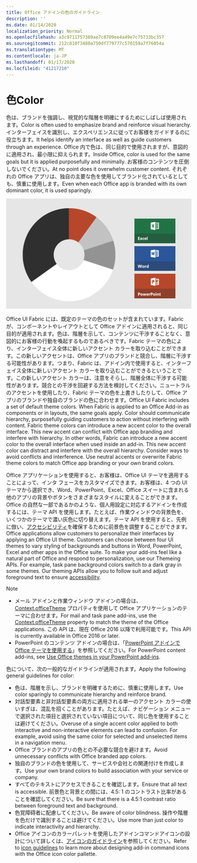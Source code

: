 ```yaml
---
title: Office アドインの色のガイドライン
description: ''
ms.date: 01/14/2020
localization_priority: Normal
ms.openlocfilehash: a3c9711757369ae7c8709ee4a49e7c75733bc357
ms.sourcegitcommit: 212c810f3480a750df779777c570159a7f76054a
ms.translationtype: MT
ms.contentlocale: ja-JP
ms.lasthandoff: 01/17/2020
ms.locfileid: "41217210"
---
```

# <a name="color"></a><span data-ttu-id="4e841-102">色</span><span class="sxs-lookup"><span data-stu-id="4e841-102">Color</span></span>

<span data-ttu-id="4e841-103">色は、ブランドを強調し、視覚的な階層を明確にするためにしばしば使用されます。</span><span class="sxs-lookup"><span data-stu-id="4e841-103">Color is often used to emphasize brand and reinforce visual hierarchy.</span></span> <span data-ttu-id="4e841-104">インターフェイスを識別し、エクスペリエンスに従ってお客様をガイドするのに役立ちます。</span><span class="sxs-lookup"><span data-stu-id="4e841-104">It helps identify an interface as well as guide customers through an experience.</span></span> <span data-ttu-id="4e841-105">Office 内で色は、同じ目的で使用されますが、意図的に適用され、最小限に抑えられます。</span><span class="sxs-lookup"><span data-stu-id="4e841-105">Inside Office, color is used for the same goals but it is applied purposefully and minimally.</span></span> <span data-ttu-id="4e841-106">お客様のコンテンツを圧倒しないでください。</span><span class="sxs-lookup"><span data-stu-id="4e841-106">At no point does it overwhelm customer content.</span></span> <span data-ttu-id="4e841-107">それぞれの Office アプリは、独自の主要な色を使用してブランド化されているとしても、慎重に使用します。</span><span class="sxs-lookup"><span data-stu-id="4e841-107">Even when each Office app is branded with its own dominant color, it is used sparingly.</span></span>

![Office の配色パターンと、Word、PowerPoint、Excel の配色の画像](../images/office-addins-color-schemes.png)

<span data-ttu-id="4e841-p102">Office UI Fabric には、既定のテーマの色のセットが含まれています。Fabric が、コンポーネントやレイアウトとして Office アドインに適用されると、同じ目的が適用されます。色は、階層を示して、コンテンツに干渉することなく、意図的にお客様の行動を喚起するものであるべきです。Fabric テーマの色により、インターフェイス全体に新しいアクセント カラーを取り込むことができます。この新しいアクセントは、Office アプリのブランドと競合し、階層に干渉する可能性があります。つまり、Fabric は、アドイン内で使用すると、インターフェイス全体に新しいアクセント カラーを取り込むことができるということです。この新しいアクセント カラーは、注意をそらし、階層全体に干渉する可能性があります。競合との干渉を回避する方法を検討してください。ニュートラルのアクセントを使用したり、Fabric テーマの色を上書きしたりして、Office アプリのブランドや独自のブランドの色に合わせます。</span><span class="sxs-lookup"><span data-stu-id="4e841-p102">Office UI Fabric includes a set of default theme colors. When Fabric is applied to an Office Add-in as components or in layouts, the same goals apply. Color should communicate hierarchy, purposefully guiding customers to action without interfering with content. Fabric theme colors can introduce a new accent color to the overall interface. This new accent can conflict with Office app branding and interfere with hierarchy. In other words, Fabric can introduce a new accent color to the overall interface when used inside an add-in. This new accent color can distract and interfere with the overall hierarchy. Consider ways to avoid conflicts and interference. Use neutral accents or overwrite Fabric theme colors to match Office app branding or your own brand colors.</span></span>

<span data-ttu-id="4e841-p103">Office アプリケーションを使用すると、お客様は、Office UI テーマを適用することによって、インタ フェースをカスタマイズできます。お客様は、4 つの UI テーマから選択でき、Word、PowerPoint、Excel、Office スイートに含まれる他のアプリの背景やボタンをさまざまなスタイルに変えることができます。Office の自然な一部であるかのような、個人用設定に対応するアドインを作成するには、テーマ API を使用します。たとえば、作業ウィンドウの背景色を、いくつかのテーマで濃い灰色に切り替えます。テーマ API を使用すると、先例に倣い、[アクセシビリティ](../design/accessibility-guidelines.md)を確保するために前景色を調整することができます。</span><span class="sxs-lookup"><span data-stu-id="4e841-p103">Office applications allow customers to personalize their interfaces by applying an Office UI theme. Customers can choose between four UI themes to vary styling of backgrounds and buttons in Word, PowerPoint, Excel and other apps in the Office suite. To make your add-ins feel like a natural part of Office and respond to personalization, use our Themeing APIs. For example, task pane background colors switch to a dark gray in some themes. Our theming APIs allow you to follow suit and adjust foreground text to ensure [accessibility](../design/accessibility-guidelines.md).</span></span>

> [!NOTE]
> - <span data-ttu-id="4e841-123">メール アドインと作業ウィンドウ アドインの場合は、[Context.officeTheme](/javascript/api/office/office.context) プロパティを使用して Office アプリケーションのテーマに合わせます。</span><span class="sxs-lookup"><span data-stu-id="4e841-123">For mail and task pane add-ins, use the [Context.officeTheme](/javascript/api/office/office.context) property to match the theme of the Office applications.</span></span> <span data-ttu-id="4e841-124">この API は、現在 Office 2016 以降で利用可能です。</span><span class="sxs-lookup"><span data-stu-id="4e841-124">This API is currently available in Office 2016 or later.</span></span>
> - <span data-ttu-id="4e841-125">PowerPoint のコンテンツ アドインの場合は、「[PowerPoint アドインで Office テーマを使用する](../powerpoint/use-document-themes-in-your-powerpoint-add-ins.md)」を参照してください。</span><span class="sxs-lookup"><span data-stu-id="4e841-125">For PowerPoint content add-ins, see [Use Office themes in your PowerPoint add-ins](../powerpoint/use-document-themes-in-your-powerpoint-add-ins.md).</span></span>

<span data-ttu-id="4e841-126">色について、次の一般的なガイドラインが適用されます。</span><span class="sxs-lookup"><span data-stu-id="4e841-126">Apply the following general guidelines for color:</span></span>

* <span data-ttu-id="4e841-127">色は、階層を示し、ブランドを明確するために、慎重に使用します。</span><span class="sxs-lookup"><span data-stu-id="4e841-127">Use color sparingly to communicate hierarchy and reinforce brand.</span></span>
* <span data-ttu-id="4e841-p105">対話型要素と非対話型要素の両方に適用される単一のアクセント カラーの使いすぎは、混乱を招くことがあります。たとえば、ナビゲーション メニューで選択された項目と選択されていない項目について、同じ色を使用することは避けてください。</span><span class="sxs-lookup"><span data-stu-id="4e841-p105">Overuse of a single accent color applied to both interactive and non-interactive elements can lead to confusion. For example, avoid using the same color for selected and unselected items in a navigation menu.</span></span>
* <span data-ttu-id="4e841-130">Office ブランドのアプリの色との不必要な競合を避けます。</span><span class="sxs-lookup"><span data-stu-id="4e841-130">Avoid unnecessary conflicts with Office branded app colors.</span></span>
* <span data-ttu-id="4e841-131">独自のブランドの色を使用して、サービスや会社との関連付けを作成します。</span><span class="sxs-lookup"><span data-stu-id="4e841-131">Use your own brand colors to build association with your service or company.</span></span>
* <span data-ttu-id="4e841-132">すべてのテキストにアクセスできることを確認します。</span><span class="sxs-lookup"><span data-stu-id="4e841-132">Ensure that all text is accessible.</span></span> <span data-ttu-id="4e841-133">前景色と背景との間には、4.5: 1 のコントラスト比率があることを確認してください。</span><span class="sxs-lookup"><span data-stu-id="4e841-133">Be sure that there is a 4.5:1 contrast ratio between foreground text and background.</span></span>
* <span data-ttu-id="4e841-134">色覚障碍者に配慮してください。</span><span class="sxs-lookup"><span data-stu-id="4e841-134">Be aware of color blindness.</span></span> <span data-ttu-id="4e841-135">操作や階層を色だけで識別することは避けてください。</span><span class="sxs-lookup"><span data-stu-id="4e841-135">Use more than just color to indicate interactivity and hierarchy.</span></span>
* <span data-ttu-id="4e841-136">Office アイコンのカラーパレットを使用したアドインコマンドアイコンの設計について詳しくは、[アイコンのガイドライン](../design/add-in-icons.md)を参照してください。</span><span class="sxs-lookup"><span data-stu-id="4e841-136">Refer to [icon guidelines](../design/add-in-icons.md) to learn more about designing add-in command icons with the Office icon color pallette.</span></span>
